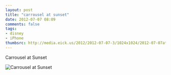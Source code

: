 ```yaml
---
layout: post
title: "carrousel at sunset"
date: 2012-07-07 08:09
comments: false
tags: 
- disney
- iPhone
thumbsrc: http://media.eick.us/2012/2012-07-07-3/1024x1024/2012-07-07at07.21.17.jpg
---
```

Carrousel at Sunset

![Carrousel at Sunset](http://media.eick.us/media/photographs/2012/2012-07-07-3/2012-07-07at07.21.17.jpg)

